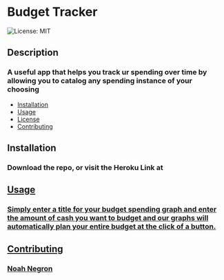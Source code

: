 # Budget Tracker
  ![License: MIT](https://img.shields.io/badge/License-MIT-yellow.svg)
  ## Description
  ### A useful app that helps you track ur spending over time by allowing you to catalog any spending instance of your choosing
  - <a href="#installation">Installation</a>
  - <a href="#usage">Usage</a>
  - <a href="#license">License</a>
  - <a href="#contributing">Contributing</a>
  ## Installation
  ### Download the repo, or visit the Heroku Link at <a href=https://dashboard.heroku.com/apps/noah-challenge-19>
  ## Usage
  ### Simply enter a title for your budget spending graph and enter the amount of cash you want to budget and our graphs will automatically plan your entire budget at the click of a button.
  ## Contributing
  ### Noah Negron